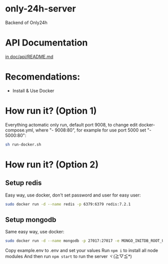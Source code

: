 # only-24h-server
Backend of Only24h

# API Documentation
[in doc/api/README.md](./doc/api/README.md)

# Recomendations:
- Install & Use Docker

# How run it? (Option 1)
Everything actomatic only run, default port 9008, to change edit docker-compose.yml, where "- 9008:80", for example for use port 5000 set "- 5000:80":
```bash
sh run-docker.sh
```
# How run it? (Option 2)
## Setup redis
Easy way, use docker, don't set password and user for easy user:
```bash
sudo docker run -d --name redis -p 6379:6379 redis:7.2.1
```
## Setup mongodb
Same easy way, use docker:
```bash
sudo docker run -d --name mongodb -p 27017:27017 -e MONGO_INITDB_ROOT_USERNAME=only24h -e MONGO_INITDB_ROOT_PASSWORD=1234567a mongo:6.0
```

Copy example.env to .env and set your values
Run `npm i` to install all node modules
And then run `npm start` to run the server ヾ(≧▽≦*)